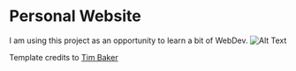 # Personal Website

I am using this project as an opportunity to learn a bit of WebDev. ![Alt Text](https://raw.githubusercontent.com/Flaque/Flaque/master/bubble.gif)

Template credits to [Tim Baker](https://github.com/tbakerx/react-resume-template)
